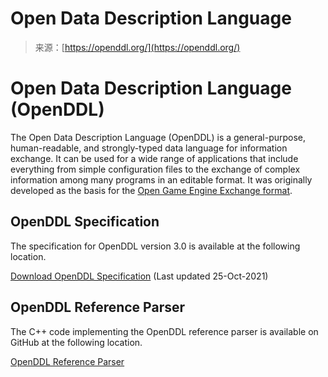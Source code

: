 <!--yml
category: 未分类
date: 2024-05-27 14:48:18
-->

# Open Data Description Language

> 来源：[https://openddl.org/](https://openddl.org/)

# Open Data Description Language (OpenDDL)

The Open Data Description Language (OpenDDL) is a general-purpose, human-readable, and strongly-typed data language for information exchange. It can be used for a wide range of applications that include everything from simple configuration files to the exchange of complex information among many programs in an editable format. It was originally developed as the basis for the [Open Game Engine Exchange format](http://opengex.org/).

## OpenDDL Specification

The specification for OpenDDL version 3.0 is available at the following location.

[Download OpenDDL Specification](openddl-spec.pdf)
(Last updated 25-Oct-2021)

## OpenDDL Reference Parser

The C++ code implementing the OpenDDL reference parser is available on GitHub at the following location.

[OpenDDL Reference Parser](https://github.com/EricLengyel/OpenDDL)
